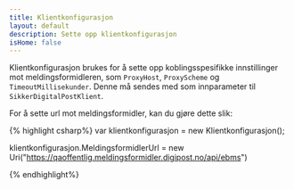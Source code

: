 ```yaml
---
title: Klientkonfigurasjon
layout: default
description: Sette opp klientkonfigurasjon
isHome: false
---
```


Klientkonfigurasjon brukes for å sette opp koblingsspesifikke innstillinger mot meldingsformidleren, som `ProxyHost`, `ProxyScheme` og `TimeoutMillisekunder`. Denne må sendes med som innparameter til `SikkerDigitalPostKlient`.

For å sette url mot meldingsformidler, kan du gjøre dette slik:

{% highlight csharp%}
var klientkonfigurasjon = new Klientkonfigurasjon();

klientkonfigurasjon.MeldingsformidlerUrl = new Uri("https://qaoffentlig.meldingsformidler.digipost.no/api/ebms")

{% endhighlight%}
